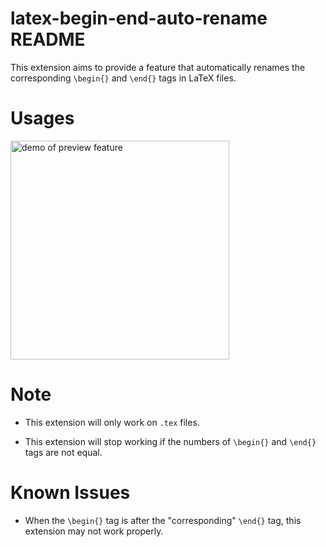 # latex-begin-end-auto-rename README

This extension aims to provide a feature that automatically renames the corresponding `\begin{}` and `\end{}` tags in LaTeX files.

# Usages

<img src="https://github.com/wxhenry/latex-begin-end-auto-rename/raw/main/images/display.gif" alt="demo of preview feature" width="350" />

# Note

- This extension will only work on `.tex` files.

- This extension will stop working if the numbers of `\begin{}` and `\end{}` tags are not equal.

# Known Issues

<!-- - This extension will also work on comments. For example, if you have a comment like `% \begin{document}`, this extension will still try to rename it. -->

<!-- 当begin在与之“匹配“的end之后时可能会出现问题 -->

- When the `\begin{}` tag is after the "corresponding" `\end{}` tag, this extension may not work properly.

